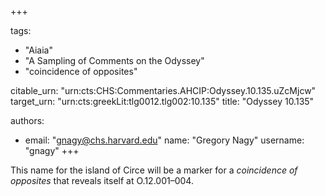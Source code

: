 +++

tags:
- "Aiaia"
- "A Sampling of Comments on the Odyssey"
- "coincidence of opposites"

citable_urn: "urn:cts:CHS:Commentaries.AHCIP:Odyssey.10.135.uZcMjcw"
target_urn: "urn:cts:greekLit:tlg0012.tlg002:10.135"
title: "Odyssey 10.135"

authors:
- email: "gnagy@chs.harvard.edu"
  name: "Gregory Nagy"
  username: "gnagy"
+++

<p>This name for the island of Circe will be a marker for a <em>coincidence of opposites</em> that reveals itself at O.12.001–004.  </p>